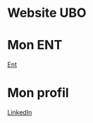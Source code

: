 # Website UBO 
# Mon ENT
[Ent](https://ent.univ-brest.fr/web/expanded) 
# Mon profil
[LinkedIn](https://www.linkedin.com/in/y%C3%A9l%C3%A9na-costard-0390182b0/) 
